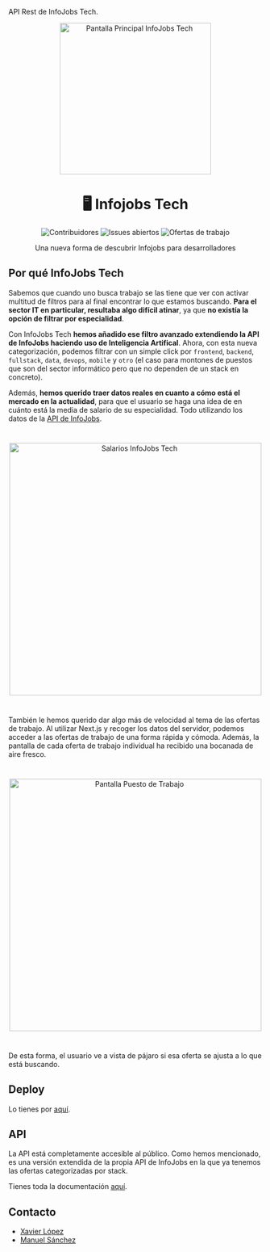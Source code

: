 API Rest de InfoJobs Tech.




<div align="center">

<img src="./screens/main.png" width="300" alt="Pantalla Principal InfoJobs Tech" />

# 🖥️ Infojobs Tech

<img src="https://img.shields.io/github/contributors/manuelsanchezweb/infojobs-tech" alt="Contribuidores">
<img src="https://img.shields.io/github/issues-raw/manuelsanchezweb/infojobs-tech" alt="Issues abiertos">
<img src="https://img.shields.io/badge/+1000-ofertas%20-blue" alt="Ofertas de trabajo">

Una nueva forma de descubrir Infojobs para desarrolladores

</div>

## Por qué InfoJobs Tech

Sabemos que cuando uno busca trabajo se las tiene que ver con activar multitud de filtros para al final encontrar lo que estamos buscando. **Para el sector IT en particular, resultaba algo difícil atinar**, ya que **no existía la opción de filtrar por especialidad**.

Con InfoJobs Tech **hemos añadido ese filtro avanzado extendiendo la API de InfoJobs haciendo uso de Inteligencia Artifical**. Ahora, con esta nueva categorización, podemos filtrar con un simple click por `frontend`, `backend`, `fullstack`, `data`, `devops`, `mobile` y `otro` (el caso para montones de puestos que son del sector informático pero que no dependen de un stack en concreto).

Además, **hemos querido traer datos reales en cuanto a cómo está el mercado en la actualidad**, para que el usuario se haga una idea de en cuánto está la media de salario de su especialidad. Todo utilizando los datos de la [API de InfoJobs](https://developer.infojobs.net/).

<div align="center" style="margin: 40px 0;">
    <img src="./screens/salary-stack.png" width="500" alt="Salarios InfoJobs Tech" />
</div>

También le hemos querido dar algo más de velocidad al tema de las ofertas de trabajo. Al utilizar Next.js y recoger los datos del servidor, podemos acceder a las ofertas de trabajo de una forma rápida y cómoda. Además, la pantalla de cada oferta de trabajo individual ha recibido una bocanada de aire fresco.

<div align="center" style="margin: 40px 0;">
    <img src="./screens/job-offer.png" width="500" alt="Pantalla Puesto de Trabajo" />
</div>

De esta forma, el usuario ve a vista de pájaro si esa oferta se ajusta a lo que está buscando.

## Deploy

Lo tienes por [aquí](https://infojobs-tech.vercel.app).

## API

La API está completamente accesible al público. Como hemos mencionado, es una versión extendida de la propia API de InfoJobs en la que ya tenemos las ofertas categorizadas por stack.

Tienes toda la documentación [aquí](https://infojobstech-api.onrender.com/api-docs/).

## Contacto

- [Xavier López](https://github.com/xavierlopez)
- [Manuel Sánchez](https://github.com/manuelsanchezweb)
